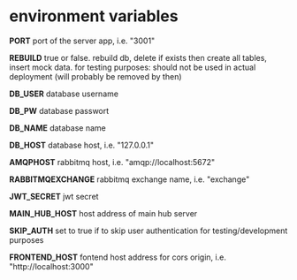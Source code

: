 # environment variables  

__PORT__ port of the server app, i.e. "3001"  

__REBUILD__ true or false. rebuild db, delete if exists then create all tables, insert mock data. for testing purposes: should not be used in actual deployment (will probably be removed by then)

__DB_USER__ database username  

__DB_PW__ database passwort  

__DB_NAME__ database name  

__DB_HOST__ database host, i.e. "127.0.0.1"  

__AMQPHOST__ rabbitmq host, i.e. "amqp://localhost:5672"  

__RABBITMQEXCHANGE__ rabbitmq exchange name, i.e. "exchange"  

__JWT_SECRET__ jwt secret  

__MAIN_HUB_HOST__ host address of main hub server  

__SKIP_AUTH__ set to true if to skip user authentication for testing/development purposes 

__FRONTEND_HOST__ fontend host address for cors origin, i.e. "http://localhost:3000"